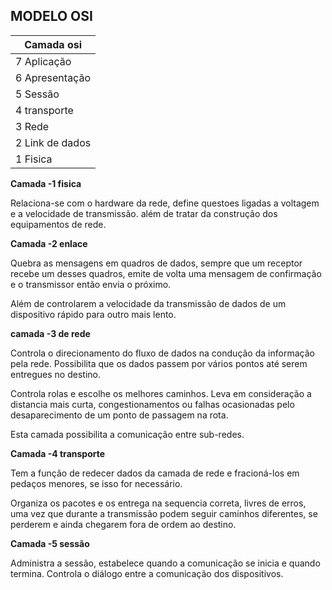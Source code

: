 ## MODELO OSI

| Camada osi |            
|  --------  |
|7 Aplicação |
|6 Apresentação|
|5 Sessão |
|4 transporte |
|3 Rede |
|2 Link de dados|
|1 Fisica|



**Camada -1 fisica**

Relaciona-se com o hardware da rede, define questoes ligadas a voltagem e a velocidade de transmissão. além de tratar da construção dos equipamentos de rede.

**Camada -2 enlace**

Quebra as mensagens em quadros de dados, sempre que um receptor recebe um desses quadros, emite de volta uma mensagem de confirmação e o transmissor então envia o próximo.

Além de controlarem a velocidade da transmissão de dados de um dispositivo rápido para outro mais lento.

**camada -3 de rede**

Controla o direcionamento do fluxo de dados na condução da informação pela rede. Possibilita que os dados passem por vários pontos até serem entregues no destino.

Controla rolas e escolhe os melhores caminhos. Leva em consideração a distancia mais curta, congestionamentos ou falhas ocasionadas pelo desaparecimento de um ponto de passagem na rota.

Esta camada possibilita a comunicação entre sub-redes.


**Camada -4 transporte**

Tem a função de redecer dados da camada de rede e fracioná-los em pedaços menores, se isso for necessário.

Organiza os pacotes e os entrega na sequencia correta, livres de erros, uma vez que durante a transmissão podem seguir caminhos diferentes, se perderem e ainda chegarem fora de ordem ao destino.


**Camada -5 sessão**

Administra a sessão, estabelece quando a comunicação se inicia e quando termina. Controla o diálogo entre a comunicação dos dispositivos.
